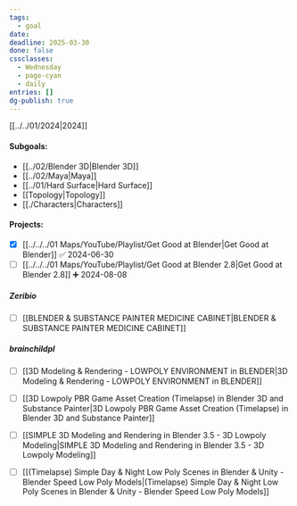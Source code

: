 ```yaml
---
tags:
  - goal
date: 
deadline: 2025-03-30
done: false
cssclasses:
  - Wednesday
  - page-cyan
  - daily
entries: []
dg-publish: true
---
```

[[../../01/2024|2024]]
#### Subgoals:
-  [[../02/Blender 3D|Blender 3D]]
- [[../02/Maya|Maya]]
- [[../01/Hard Surface|Hard Surface]]
- [[Topology|Topology]]
- [[./Characters|Characters]]
#### Projects:
- [x] [[../../../01 Maps/YouTube/Playlist/Get Good at Blender|Get Good at Blender]] ✅ 2024-06-30 
- [ ] [[../../../01 Maps/YouTube/Playlist/Get Good at Blender 2.8|Get Good at Blender 2.8]] ➕ 2024-08-08
##### Zeribio
- [ ] [[BLENDER & SUBSTANCE PAINTER MEDICINE CABINET|BLENDER & SUBSTANCE PAINTER MEDICINE CABINET]]
##### brainchildpl
- [ ] [[3D Modeling & Rendering - LOWPOLY ENVIRONMENT in BLENDER|3D Modeling & Rendering - LOWPOLY ENVIRONMENT in BLENDER]]
- [ ] [[3D  Lowpoly PBR Game Asset Creation (Timelapse) in Blender 3D and Substance Painter|3D  Lowpoly PBR Game Asset Creation (Timelapse) in Blender 3D and Substance Painter]]
- [ ] [[SIMPLE 3D Modeling and Rendering in Blender 3.5 - 3D Lowpoly Modeling|SIMPLE 3D Modeling and Rendering in Blender 3.5 - 3D Lowpoly Modeling]]
- [ ] [[(Timelapse) Simple Day & Night Low Poly Scenes in Blender & Unity - Blender Speed Low Poly Models|(Timelapse) Simple Day & Night Low Poly Scenes in Blender & Unity - Blender Speed Low Poly Models]]


